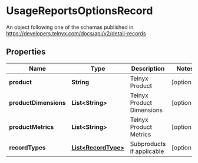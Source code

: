 

# UsageReportsOptionsRecord

An object following one of the schemas published in https://developers.telnyx.com/docs/api/v2/detail-records

## Properties

| Name | Type | Description | Notes |
|------------ | ------------- | ------------- | -------------|
|**product** | **String** | Telnyx Product |  [optional] |
|**productDimensions** | **List&lt;String&gt;** | Telnyx Product Dimensions |  [optional] |
|**productMetrics** | **List&lt;String&gt;** | Telnyx Product Metrics |  [optional] |
|**recordTypes** | [**List&lt;RecordType&gt;**](RecordType.md) | Subproducts if applicable |  [optional] |



